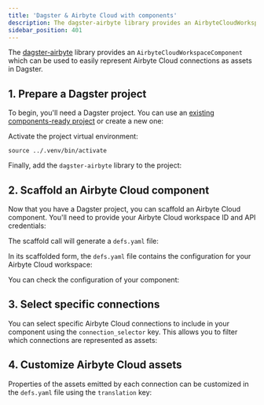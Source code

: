 ```yaml
---
title: 'Dagster & Airbyte Cloud with components'
description: The dagster-airbyte library provides an AirbyteCloudWorkspaceComponent, which can be used to represent Airbyte Cloud connections as assets in Dagster.
sidebar_position: 401
---
```


The [dagster-airbyte](/integrations/libraries/airbyte) library provides an `AirbyteCloudWorkspaceComponent` which can be used to easily represent Airbyte Cloud connections as assets in Dagster.

## 1. Prepare a Dagster project

To begin, you'll need a Dagster project. You can use an [existing components-ready project](/guides/build/projects/moving-to-components/migrating-project) or create a new one:

<CliInvocationExample path="docs_snippets/docs_snippets/guides/components/integrations/airbyte-cloud-component/generated/1-scaffold-project.txt" />

Activate the project virtual environment:

```
source ../.venv/bin/activate
```

Finally, add the `dagster-airbyte` library to the project:

<CliInvocationExample path="docs_snippets/docs_snippets/guides/components/integrations/airbyte-cloud-component/generated/2-add-airbyte.txt" />

## 2. Scaffold an Airbyte Cloud component

Now that you have a Dagster project, you can scaffold an Airbyte Cloud component. You'll need to provide your Airbyte Cloud workspace ID and API credentials:

<CliInvocationExample path="docs_snippets/docs_snippets/guides/components/integrations/airbyte-cloud-component/generated/3-scaffold-airbyte-component.txt" />

The scaffold call will generate a `defs.yaml` file:

<CliInvocationExample path="docs_snippets/docs_snippets/guides/components/integrations/airbyte-cloud-component/generated/4-tree.txt" />

In its scaffolded form, the `defs.yaml` file contains the configuration for your Airbyte Cloud workspace:

<CodeExample path="docs_snippets/docs_snippets/guides/components/integrations/airbyte-cloud-component/generated/5-component.yaml" title="my_project/defs/airbyte_ingest/defs.yaml" language="yaml" />

You can check the configuration of your component:

<WideContent maxSize={1100}>
<CliInvocationExample path="docs_snippets/docs_snippets/guides/components/integrations/airbyte-cloud-component/generated/6-list-defs.txt" />
</WideContent>

## 3. Select specific connections

You can select specific Airbyte Cloud connections to include in your component using the `connection_selector` key. This allows you to filter which connections are represented as assets:

<CodeExample path="docs_snippets/docs_snippets/guides/components/integrations/airbyte-cloud-component/generated/7-customized-component.yaml" title="my_project/defs/airbyte_ingest/defs.yaml" language="yaml" />

<WideContent maxSize={1100}>
<CliInvocationExample path="docs_snippets/docs_snippets/guides/components/integrations/airbyte-cloud-component/generated/8-list-defs.txt" />
</WideContent>

## 4. Customize Airbyte Cloud assets

Properties of the assets emitted by each connection can be customized in the `defs.yaml` file using the `translation` key:

<CodeExample path="docs_snippets/docs_snippets/guides/components/integrations/airbyte-cloud-component/generated/9-customized-component.yaml" title="my_project/defs/airbyte_ingest/defs.yaml" language="yaml" />

<WideContent maxSize={1100}>
<CliInvocationExample path="docs_snippets/docs_snippets/guides/components/integrations/airbyte-cloud-component/generated/10-list-defs.txt" />
</WideContent>
